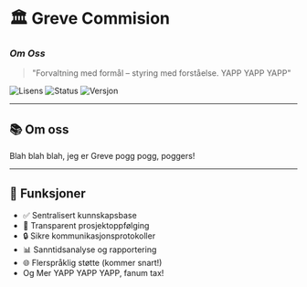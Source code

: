 # 🏛️ Greve Commision

### *Om Oss*  
> "Forvaltning med formål – styring med forståelse. YAPP YAPP YAPP"

![Lisens](https://img.shields.io/badge/license-MIT-green.svg)
![Status](https://img.shields.io/badge/status-active-brightgreen)
![Versjon](https://img.shields.io/badge/version-1.0.0-blue)

---

## 📚 Om oss

Blah blah blah, jeg er Greve pogg pogg, poggers!

---

## 🌟 Funksjoner

- ✅ Sentralisert kunnskapsbase  
- 🧭 Transparent prosjektoppfølging  
- 🔒 Sikre kommunikasjonsprotokoller  
- 📊 Sanntidsanalyse og rapportering  
- 🌐 Flerspråklig støtte (kommer snart!)
- Og Mer YAPP YAPP YAPP, fanum tax!
